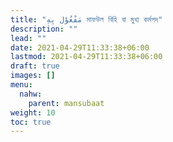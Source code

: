 ```yaml
---
title: "مَفْعُوْل بِهِ মাফউল বিহি বা মুখ্য কর্মপদ"
description: ""
lead: ""
date: 2021-04-29T11:33:38+06:00
lastmod: 2021-04-29T11:33:38+06:00
draft: true
images: []
menu: 
  nahw:
    parent: mansubaat
weight: 10
toc: true
---
```




